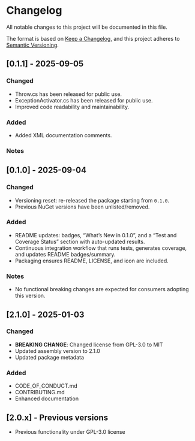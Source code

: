 # Changelog

All notable changes to this project will be documented in this file.

The format is based on [Keep a Changelog](https://keepachangelog.com/en/1.0.0/),
and this project adheres to [Semantic Versioning](https://semver.org/spec/v2.0.0.html).

## [0.1.1] - 2025-09-05
### Changed
- Throw.cs has been released for public use.
- ExceptionActivator.cs has been released for public use.
- Improved code readability and maintainability.

### Added
- Added XML documentation comments.

### Notes
## [0.1.0] - 2025-09-04

### Changed
- Versioning reset: re-released the package starting from `0.1.0`.
- Previous NuGet versions have been unlisted/removed.

### Added
- README updates: badges, “What’s New in 0.1.0”, and a “Test and Coverage Status” section with auto-updated results.
- Continuous integration workflow that runs tests, generates coverage, and updates README badges/summary.
- Packaging ensures README, LICENSE, and icon are included.

### Notes
- No functional breaking changes are expected for consumers adopting this version.

## [2.1.0] - 2025-01-03

### Changed
- **BREAKING CHANGE**: Changed license from GPL-3.0 to MIT
- Updated assembly version to 2.1.0
- Updated package metadata

### Added
- CODE_OF_CONDUCT.md
- CONTRIBUTING.md
- Enhanced documentation

## [2.0.x] - Previous versions
- Previous functionality under GPL-3.0 license